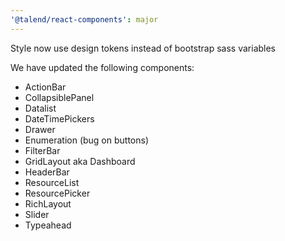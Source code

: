 ```yaml
---
'@talend/react-components': major
---
```


Style now use design tokens instead of bootstrap sass variables

We have updated the following components:

* ActionBar
* CollapsiblePanel
* Datalist
* DateTimePickers
* Drawer
* Enumeration (bug on buttons)
* FilterBar
* GridLayout aka Dashboard
* HeaderBar
* ResourceList
* ResourcePicker
* RichLayout
* Slider
* Typeahead